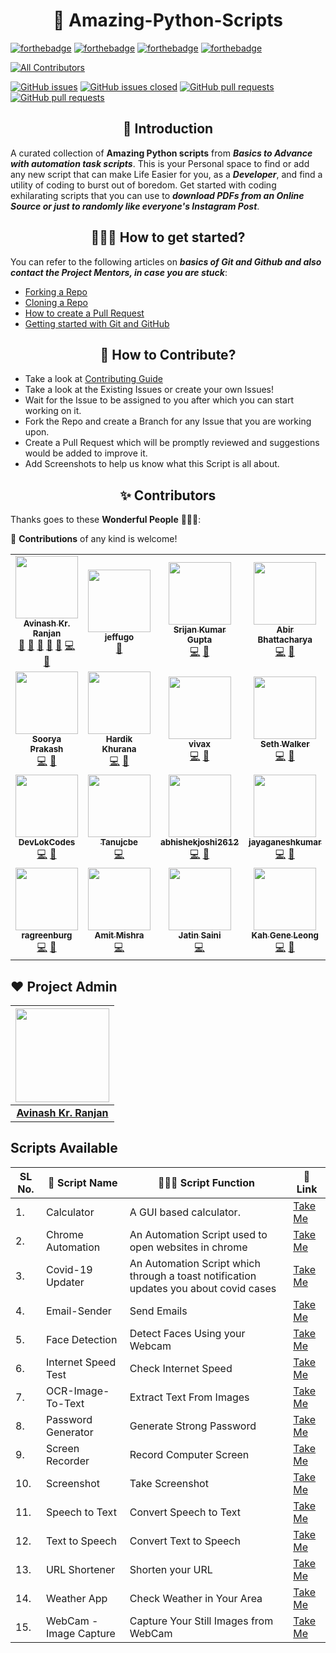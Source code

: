 <h1 align=center> 🚀 Amazing-Python-Scripts </h1>

[![forthebadge](https://forthebadge.com/images/badges/built-by-developers.svg)](https://forthebadge.com)
[![forthebadge](https://forthebadge.com/images/badges/built-with-love.svg)](https://forthebadge.com)
[![forthebadge](https://forthebadge.com/images/badges/built-with-swag.svg)](https://forthebadge.com)
[![forthebadge](https://forthebadge.com/images/badges/made-with-python.svg)](https://forthebadge.com)

<!-- ALL-CONTRIBUTORS-BADGE:START - Do not remove or modify this section -->
[![All Contributors](https://img.shields.io/badge/all_contributors-26-orange.svg?style=flat-square)](#contributors-)
<!-- ALL-CONTRIBUTORS-BADGE:END -->

[![GitHub issues](https://img.shields.io/github/issues/avinashkranjan/Amazing-Python-Scripts.svg)](https://github.com/avinashkranjan/Amazing-Python-Scripts/issues)
[![GitHub issues closed](https://img.shields.io/github/issues-closed/avinashkranjan/Amazing-Python-Scripts.svg)](https://github.com/avinashkranjan/Amazing-Python-Scripts/issues?q=is%3Aissue+is%3Aclosed)
[![GitHub pull requests](https://img.shields.io/github/issues-pr/avinashkranjan/Amazing-Python-Scripts.svg)](https://github.com/avinashkranjan/Amazing-Python-Scripts/pulls)
[![GitHub pull requests](https://img.shields.io/github/issues-pr-closed/avinashkranjan/Amazing-Python-Scripts.svg)](https://github.com/avinashkranjan/Amazing-Python-Scripts/pulls?q=is%3Apr+is%3Aclosed)

<h2 align=center> 📑 Introduction </h2>

A curated collection of **Amazing Python scripts** from **_Basics to Advance with automation task scripts_**. This is your Personal space to find or add any new script
that can make Life Easier for you, as a **_Developer_**, and find a utility of coding to burst out of boredom. Get started with coding exhilarating scripts that you can use to **_download PDFs from an Online Source or just to randomly like everyone's Instagram Post_**.

<h2 align=center> 👨🏻‍💻 How to get started? </h2> 

You can refer to the following articles on **_basics of Git and Github and also contact the Project Mentors, in case you are stuck_**:

- [Forking a Repo](https://help.github.com/en/github/getting-started-with-github/fork-a-repo)
- [Cloning a Repo](https://help.github.com/en/desktop/contributing-to-projects/creating-a-pull-request)
- [How to create a Pull Request](https://opensource.com/article/19/7/create-pull-request-github)
- [Getting started with Git and GitHub](https://towardsdatascience.com/getting-started-with-git-and-github-6fcd0f2d4ac6)


<h2 align=center> 📝 How to Contribute? </h2>  

- Take a look at [Contributing Guide](https://github.com/avinashkranjan/Amazing-Python-Scripts/blob/master/CONTRIBUTING.md)
- Take a look at the Existing Issues or create your own Issues!
- Wait for the Issue to be assigned to you after which you can start working on it.
- Fork the Repo and create a Branch for any Issue that you are working upon.
- Create a Pull Request which will be promptly reviewed and suggestions would be added to improve it.
- Add Screenshots to help us know what this Script is all about.

<h2 align=center> ✨ Contributors </h2>

Thanks goes to these **Wonderful People** 👨🏻‍💻:

🚀 **Contributions** of any kind is welcome! 

<!-- ALL-CONTRIBUTORS-LIST:START - Do not remove or modify this section -->
<!-- prettier-ignore-start -->
<!-- markdownlint-disable -->
<table>
  <tr>
    <td align="center"><a href="http://avinashranjan.tech"><img src="https://avatars2.githubusercontent.com/u/55796944?v=4" width="100px;" alt=""/><br /><sub><b>Avinash Kr. Ranjan</b></sub></a><br /><a href="#ideas-avinashkranjan" title="Ideas, Planning, & Feedback">🤔</a> <a href="#projectManagement-avinashkranjan" title="Project Management">📆</a> <a href="#question-avinashkranjan" title="Answering Questions">💬</a> <a href="https://github.com/avinashkranjan/Amazing-Python-Scripts/pulls?q=is%3Apr+reviewed-by%3Aavinashkranjan" title="Reviewed Pull Requests">👀</a> <a href="#talk-avinashkranjan" title="Talks">📢</a> <a href="https://github.com/avinashkranjan/Amazing-Python-Scripts/commits?author=avinashkranjan" title="Code">💻</a> <a href="https://github.com/avinashkranjan/Amazing-Python-Scripts/commits?author=avinashkranjan" title="Documentation">📖</a></td>
    <td align="center"><a href="https://github.com/jeffugo"><img src="https://avatars0.githubusercontent.com/u/70389806?v=4" width="100px;" alt=""/><br /><sub><b>jeffugo</b></sub></a><br /><a href="https://github.com/avinashkranjan/Amazing-Python-Scripts/commits?author=jeffugo" title="Documentation">📖</a></td>
    <td align="center"><a href="https://github.com/geekymeeky"><img src="https://avatars3.githubusercontent.com/u/66238394?v=4" width="100px;" alt=""/><br /><sub><b>Srijan Kumar Gupta</b></sub></a><br /><a href="https://github.com/avinashkranjan/Amazing-Python-Scripts/commits?author=geekymeeky" title="Code">💻</a> <a href="https://github.com/avinashkranjan/Amazing-Python-Scripts/commits?author=geekymeeky" title="Documentation">📖</a></td>
    <td align="center"><a href="https://abirbhattacharya.herokuapp.com/"><img src="https://avatars0.githubusercontent.com/u/70687014?v=4" width="100px;" alt=""/><br /><sub><b>Abir Bhattacharya</b></sub></a><br /><a href="https://github.com/avinashkranjan/Amazing-Python-Scripts/commits?author=abirbhattacharya82" title="Code">💻</a> <a href="#ideas-abirbhattacharya82" title="Ideas, Planning, & Feedback">🤔</a></td>
    <td align="center"><a href="https://github.com/madihamallick"><img src="https://avatars1.githubusercontent.com/u/70858557?v=4" width="100px;" alt=""/><br /><sub><b>Madiha Mallick</b></sub></a><br /><a href="https://github.com/avinashkranjan/Amazing-Python-Scripts/commits?author=madihamallick" title="Code">💻</a></td>
    <td align="center"><a href="http://mohammedbilal.me"><img src="https://avatars2.githubusercontent.com/u/55395092?v=4" width="100px;" alt=""/><br /><sub><b>Mohammed Bilal</b></sub></a><br /><a href="https://github.com/avinashkranjan/Amazing-Python-Scripts/commits?author=mdb571" title="Documentation">📖</a></td>
    <td align="center"><a href="https://github.com/shivamsh555"><img src="https://avatars0.githubusercontent.com/u/72130276?v=4" width="100px;" alt=""/><br /><sub><b>shivam sharma</b></sub></a><br /><a href="https://github.com/avinashkranjan/Amazing-Python-Scripts/commits?author=shivamsh555" title="Code">💻</a></td>
  </tr>
  <tr>
    <td align="center"><a href="https://www.linkedin.com/in/sooryaprakash31"><img src="https://avatars1.githubusercontent.com/u/41444412?v=4" width="100px;" alt=""/><br /><sub><b>Soorya Prakash</b></sub></a><br /><a href="https://github.com/avinashkranjan/Amazing-Python-Scripts/commits?author=sooryaprakash31" title="Code">💻</a> <a href="https://github.com/avinashkranjan/Amazing-Python-Scripts/commits?author=sooryaprakash31" title="Documentation">📖</a></td>
    <td align="center"><a href="http://github.com/hardikkhurana"><img src="https://avatars0.githubusercontent.com/u/43683221?v=4" width="100px;" alt=""/><br /><sub><b>Hardik Khurana</b></sub></a><br /><a href="https://github.com/avinashkranjan/Amazing-Python-Scripts/commits?author=hardikkhurana" title="Code">💻</a> <a href="https://github.com/avinashkranjan/Amazing-Python-Scripts/commits?author=hardikkhurana" title="Documentation">📖</a></td>
    <td align="center"><a href="https://github.com/vivax3794"><img src="https://avatars2.githubusercontent.com/u/51753506?v=4" width="100px;" alt=""/><br /><sub><b>vivax</b></sub></a><br /><a href="https://github.com/avinashkranjan/Amazing-Python-Scripts/commits?author=vivax3794" title="Code">💻</a> <a href="https://github.com/avinashkranjan/Amazing-Python-Scripts/commits?author=vivax3794" title="Documentation">📖</a></td>
    <td align="center"><a href="https://github.com/SethWalkeroo"><img src="https://avatars0.githubusercontent.com/u/16292617?v=4" width="100px;" alt=""/><br /><sub><b>Seth Walker</b></sub></a><br /><a href="https://github.com/avinashkranjan/Amazing-Python-Scripts/commits?author=SethWalkeroo" title="Code">💻</a> <a href="https://github.com/avinashkranjan/Amazing-Python-Scripts/commits?author=SethWalkeroo" title="Documentation">📖</a></td>
    <td align="center"><a href="https://www.linkedin.com/in/sarthak-saxena-b3a0001b8/"><img src="https://avatars3.githubusercontent.com/u/61883822?v=4" width="100px;" alt=""/><br /><sub><b>sarthak1905</b></sub></a><br /><a href="https://github.com/avinashkranjan/Amazing-Python-Scripts/commits?author=sarthak1905" title="Code">💻</a> <a href="https://github.com/avinashkranjan/Amazing-Python-Scripts/commits?author=sarthak1905" title="Documentation">📖</a></td>
    <td align="center"><a href="https://github.com/bislara"><img src="https://avatars1.githubusercontent.com/u/35392585?v=4" width="100px;" alt=""/><br /><sub><b>Biswajeet Sahoo</b></sub></a><br /><a href="https://github.com/avinashkranjan/Amazing-Python-Scripts/commits?author=bislara" title="Code">💻</a> <a href="https://github.com/avinashkranjan/Amazing-Python-Scripts/commits?author=bislara" title="Documentation">📖</a></td>
    <td align="center"><a href="https://github.com/Kreateer"><img src="https://avatars2.githubusercontent.com/u/19147258?v=4" width="100px;" alt=""/><br /><sub><b>Matija Milaković</b></sub></a><br /><a href="https://github.com/avinashkranjan/Amazing-Python-Scripts/commits?author=Kreateer" title="Code">💻</a> <a href="https://github.com/avinashkranjan/Amazing-Python-Scripts/commits?author=Kreateer" title="Documentation">📖</a></td>
  </tr>
  <tr>
    <td align="center"><a href="https://github.com/DevLokCodes"><img src="https://avatars2.githubusercontent.com/u/69622048?v=4" width="100px;" alt=""/><br /><sub><b>DevLokCodes</b></sub></a><br /><a href="https://github.com/avinashkranjan/Amazing-Python-Scripts/commits?author=DevLokCodes" title="Code">💻</a> <a href="https://github.com/avinashkranjan/Amazing-Python-Scripts/commits?author=DevLokCodes" title="Documentation">📖</a></td>
    <td align="center"><a href="https://github.com/Tanujcbe"><img src="https://avatars0.githubusercontent.com/u/25898488?v=4" width="100px;" alt=""/><br /><sub><b>Tanujcbe</b></sub></a><br /><a href="https://github.com/avinashkranjan/Amazing-Python-Scripts/commits?author=Tanujcbe" title="Code">💻</a></td>
    <td align="center"><a href="https://github.com/abhishekjoshi2612"><img src="https://avatars3.githubusercontent.com/u/66815782?v=4" width="100px;" alt=""/><br /><sub><b>abhishekjoshi2612</b></sub></a><br /><a href="https://github.com/avinashkranjan/Amazing-Python-Scripts/commits?author=abhishekjoshi2612" title="Code">💻</a> <a href="https://github.com/avinashkranjan/Amazing-Python-Scripts/commits?author=abhishekjoshi2612" title="Documentation">📖</a></td>
    <td align="center"><a href="https://jayaganeshkumar.me/"><img src="https://avatars0.githubusercontent.com/u/56192588?v=4" width="100px;" alt=""/><br /><sub><b>jayaganeshkumar</b></sub></a><br /><a href="https://github.com/avinashkranjan/Amazing-Python-Scripts/commits?author=jayaganeshkumar" title="Code">💻</a> <a href="https://github.com/avinashkranjan/Amazing-Python-Scripts/commits?author=jayaganeshkumar" title="Documentation">📖</a></td>
    <td align="center"><a href="https://github.com/xayke"><img src="https://avatars3.githubusercontent.com/u/14005254?v=4" width="100px;" alt=""/><br /><sub><b>Viktor Bakulin</b></sub></a><br /><a href="https://github.com/avinashkranjan/Amazing-Python-Scripts/commits?author=xayke" title="Code">💻</a></td>
    <td align="center"><a href="https://github.com/quentin-vigne"><img src="https://avatars3.githubusercontent.com/u/59710953?v=4" width="100px;" alt=""/><br /><sub><b>quentin-vigne</b></sub></a><br /><a href="https://github.com/avinashkranjan/Amazing-Python-Scripts/commits?author=quentin-vigne" title="Code">💻</a> <a href="https://github.com/avinashkranjan/Amazing-Python-Scripts/commits?author=quentin-vigne" title="Documentation">📖</a></td>
    <td align="center"><a href="https://adarshkushwah.gitlab.io/myhub"><img src="https://avatars3.githubusercontent.com/u/48567796?v=4" width="100px;" alt=""/><br /><sub><b>Adarsh.S.Kushwah</b></sub></a><br /><a href="https://github.com/avinashkranjan/Amazing-Python-Scripts/commits?author=adarshkushwah" title="Code">💻</a> <a href="https://github.com/avinashkranjan/Amazing-Python-Scripts/commits?author=adarshkushwah" title="Documentation">📖</a></td>
  </tr>
  <tr>
    <td align="center"><a href="https://github.com/ragreenburg"><img src="https://avatars0.githubusercontent.com/u/24358100?v=4" width="100px;" alt=""/><br /><sub><b>ragreenburg</b></sub></a><br /><a href="https://github.com/avinashkranjan/Amazing-Python-Scripts/commits?author=ragreenburg" title="Code">💻</a> <a href="https://github.com/avinashkranjan/Amazing-Python-Scripts/commits?author=ragreenburg" title="Documentation">📖</a></td>
    <td align="center"><a href="https://github.com/Mr-Mishraji"><img src="https://avatars1.githubusercontent.com/u/71146681?v=4" width="100px;" alt=""/><br /><sub><b>Amit Mishra</b></sub></a><br /><a href="https://github.com/avinashkranjan/Amazing-Python-Scripts/commits?author=Mr-Mishraji" title="Code">💻</a></td>
    <td align="center"><a href="https://github.com/jatinsaini137"><img src="https://avatars3.githubusercontent.com/u/49195216?v=4" width="100px;" alt=""/><br /><sub><b>Jatin Saini</b></sub></a><br /><a href="https://github.com/avinashkranjan/Amazing-Python-Scripts/commits?author=jatinsaini137" title="Code">💻</a></td>
    <td align="center"><a href="https://www.linkedin.com/in/kah-gene-leong-73500b196/"><img src="https://avatars0.githubusercontent.com/u/56114448?v=4" width="100px;" alt=""/><br /><sub><b>Kah Gene Leong</b></sub></a><br /><a href="https://github.com/avinashkranjan/Amazing-Python-Scripts/commits?author=KGene1901" title="Code">💻</a> <a href="https://github.com/avinashkranjan/Amazing-Python-Scripts/commits?author=KGene1901" title="Documentation">📖</a></td>
    <td align="center"><a href="https://github.com/Yagueteiro"><img src="https://avatars1.githubusercontent.com/u/48566793?v=4" width="100px;" alt=""/><br /><sub><b>Yagueteiro</b></sub></a><br /><a href="https://github.com/avinashkranjan/Amazing-Python-Scripts/commits?author=Yagueteiro" title="Code">💻</a> <a href="https://github.com/avinashkranjan/Amazing-Python-Scripts/commits?author=Yagueteiro" title="Documentation">📖</a></td>
  </tr>
</table>

<!-- markdownlint-enable -->
<!-- prettier-ignore-end -->
<!-- ALL-CONTRIBUTORS-LIST:END -->

## ❤️ Project Admin

|                                     <a href="https://github.com/avinashkranjan"><img src="https://avatars1.githubusercontent.com/u/55796944?s=460&u=e6985588320978737a51ac23c8a624005fce5e18&v=4" width=150px height=150px /></a>                                      |
| :-----------------------------------------------------------------------------------------------------------------------------------------------------------------------------------------------------------------------------------------------------------------: |
|                                                                                      **[Avinash Kr. Ranjan](https://www.linkedin.com/in/avinashkranjan/)**                                                                                       |


## Scripts Available 

| SL No\.  | 🚀 Script Name          | 👨🏻‍💻 Script Function                                                               | 🔗 Link    |
|----------|-------------------------|---------------------------------------------------------------------------------------|------------|
| 1\.      | Calculator              | A GUI based calculator\.                                                              | [Take Me](https://github.com/avinashkranjan/Amazing-Python-Scripts/blob/master/Calculator/Calcy.py) |
| 2\.      | Chrome Automation       | An Automation Script used to open websites in chrome                                  | [Take Me](https://github.com/avinashkranjan/Amazing-Python-Scripts/blob/master/ChromeAutomation/chrome-automation.py) |
| 3\.      | Covid\-19 Updater       | An Automation Script which through a toast notification updates you about covid cases | [Take Me](https://github.com/avinashkranjan/Amazing-Python-Scripts/blob/master/Covid-19-Updater/covid-19-updater_bot.py) |
| 4\.      | Email\-Sender           | Send Emails                                                                           | [Take Me](https://github.com/avinashkranjan/Amazing-Python-Scripts/blob/master/Email-Sender/email-sender.py) |
| 5\.      | Face Detection          | Detect Faces Using your Webcam                                                        | [Take Me](https://github.com/avinashkranjan/Amazing-Python-Scripts/blob/master/FaceDetection/face-detect.py) |
| 6\.      | Internet Speed Test     | Check Internet Speed                                                                  | [Take Me](https://github.com/avinashkranjan/Amazing-Python-Scripts/blob/master/Internet-Speed-Test/Internet-Speed-Test.md) |
| 7\.      | OCR\-Image\-To\-Text    | Extract Text From Images                                                              | [Take Me](https://github.com/avinashkranjan/Amazing-Python-Scripts/blob/master/OCR-Image-To-Text/ocr-img-to-txt.py) |
| 8\.      | Password Generator      | Generate Strong Password                                                              | [Take Me](https://github.com/avinashkranjan/Amazing-Python-Scripts/blob/master/Password_Generator/passowrd_gen.py) |
| 9\.      | Screen Recorder         | Record Computer Screen                                                                | [Take Me](https://github.com/avinashkranjan/Amazing-Python-Scripts/blob/master/Screen-Recorder/screen-recorder.py) |
| 10\.     | Screenshot              | Take Screenshot                                                                       | [Take Me](https://github.com/avinashkranjan/Amazing-Python-Scripts/tree/master/Screenshot) |
| 11\.     | Speech to Text          | Convert Speech to Text                                                                | [Take Me](https://github.com/avinashkranjan/Amazing-Python-Scripts/blob/master/Speech-To-Text/speech-to-text.py) |
| 12\.     | Text to Speech          | Convert Text to Speech                                                                | [Take Me](https://github.com/avinashkranjan/Amazing-Python-Scripts/blob/master/Text-To-Speech/text-to-speech.py) |
| 13\.     | URL Shortener           | Shorten your URL                                                                      | [Take Me](https://github.com/avinashkranjan/Amazing-Python-Scripts/blob/master/URLShortener/url-shortener.py) |
| 14\.     | Weather App             | Check Weather in Your Area                                                            | [Take Me](https://github.com/avinashkranjan/Amazing-Python-Scripts/blob/master/WeatherApp/weatherapp.py) |
| 15\.     | WebCam \- Image Capture | Capture Your Still Images from WebCam                                                 | [Take Me](https://github.com/avinashkranjan/Amazing-Python-Scripts/blob/master/WebCam%5BImgCap%5D/webcam-img-cap.py) |
